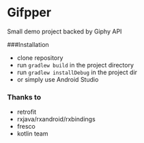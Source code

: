 # Gifpper
Small demo project backed by Giphy API

###Installation
* clone repository
* run `gradlew build` in the project directory
* run `gradlew installDebug` in the project dir
* or simply use Android Studio

### Thanks to
* retrofit
* rxjava/rxandroid/rxbindings
* fresco
* kotlin team
